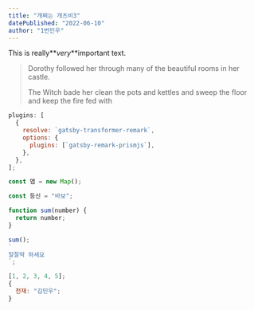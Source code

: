 ```yaml
---
title: "개쩌는 개츠비3"
datePublished: "2022-06-10"
author: "1번민우"
---
```


This is really**_very_**important text.

> Dorothy followed her through many of the beautiful rooms in her castle.
>
> The Witch bade her clean the pots and kettles and sweep the floor and keep the fire fed with

```javascript
plugins: [
  {
    resolve: `gatsby-transformer-remark`,
    options: {
      plugins: [`gatsby-remark-prismjs`],
    },
  },
];

const 맵 = new Map();

const 등신 = "바보";

function sum(number) {
  return number;
}

sum();
`
알잘딱 하세요
`;

[1, 2, 3, 4, 5];
{
  천재: "김민우";
}
```
